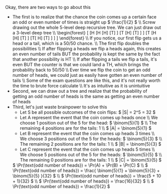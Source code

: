 Okay, there are two ways to go about this
<ul>
<li> The first is to realize that the chance the coin comes up a certain face an odd or even number of times is straight up $ \frac{1}{2} $ \\
Screw drawing out the whole 5-level deep recursive tree. We can just draw out a 3-level deep tree \\
\begin{forest}
[
[H
[H
[H]
[T]
]
[T
[H]
[T]
]
]
[T
[H
[H]
[T]
]
[T[
H]
[T]
]
]
]
\end{forest} \\
If you notice, our first flip gets us a head or a tail, which is a 50/50 chance. \\
The first flip doubles the possibilities \\
If after flipping a heads we flip a heads again, this creates an even number of tails BUT the probability is kept the same by the fact that another possibility is HT \\
If after flipping a tails we flip a tails, it's even BUT the counter is that we could land a TH, which brings the probability back to 50/50 \\
Ever time we flip the coin to get an odd number of heads, we could just as easily have gotten an even number of tails \\
Some of the exam questions are like this, and it's not really worth the time to brute force calculate \\
It's as intuitive as it is unintuitive
<li> Second, we can draw out a tree and realize that the probability of getting an odd number of heads is the same as getting an even number of heads
<li> Third, let's just waste brainpower to solve this
<ul>
<li> Let S be all possible outcomes of the coin flips: $ |S| = 2^5 = 32 $
<li> Let A represent the event that the coin comes up heads once \\
We choose 1 position out of the 5 for the head: $ \binom{5}{1} $ \\
The remaining 4 positions are for the tails: 1 \\
$ |A| = \binom{5}{1} $
<li> Let B represent the event that the coin comes up heads 3 times \\
We choose 3 positions out of the 5 for the heads: $ \binom{5}{3} $ \\
The remaining 2 positions are for the tails: 1 \\
$ |B| = \binom{5}{3} $
<li> Let C represent the event that the coin comes up heads 5 times \\
We choose 5 positions out of the 5 for the heads: $ \binom{5}{5} $ \\
The remaining 0 positions are for the tails: 1 \\
$ |C| = \binom{5}{5} $
</ul>
$ \Pr(\text{odd number of heads}) = \Pr(A) + \Pr(B) + \Pr(C) $ \\
$ \Pr(\text{odd number of heads}) = \frac{ \binom{5}{1} + \binom{5}{3} + \binom{5}{5} }{32} $ \\
$ \Pr(\text{odd number of heads}) = \frac{5 + 10 + 1}{32} $ \\
$ \Pr(\text{odd number of heads}) = \frac{16}{32} $ \\
$ \Pr(\text{odd number of heads}) = \frac{1}{2} $
</ul>
